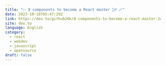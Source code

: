 ```yaml
---
title: "✨ 8 components to become a React master 🧙‍♂️ 🪄"
date: 2023-10-16T05:47:29Z
link: https://dev.to/github20k/8-components-to-become-a-react-master-2ee4?utm_medium=RSS&utm_source=news.12bit.vn
site: dev.to
language: English
category:
  - react
  - webdev
  - javascript
  - opensource
draft: false
---
```


